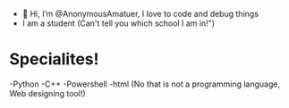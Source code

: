 - 👋 Hi, I’m @AnonymousAmatuer, I love to code and debug things
- I am a student (Can't tell you which school I am in!")
<h1> <b> Specialites! </b> </h1>
-Python
-C++
-Powershell
-html (No that is not a programming language, Web designing tool!)
